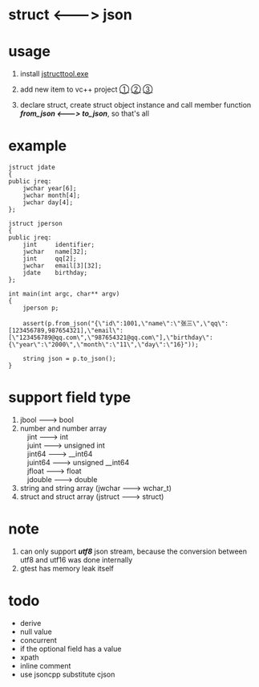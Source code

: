# struct <---> json

# usage

1. install [jstructtool.exe](https://github.com/maoxingda/json_struct/releases)

2. add new item to vc++ project
[①](img/addnewitem.png)
[②](img/item.png)
[③](img/nonstdext.png)

3. declare struct, create struct object instance and call member function ***from_json <---> to_json***, so that's all

# example
```
jstruct jdate
{
public jreq:
    jwchar year[6];
    jwchar month[4];
    jwchar day[4];
};

jstruct jperson
{
public jreq:
    jint     identifier;
    jwchar   name[32];
    jint     qq[2];
    jwchar   email[3][32];
    jdate    birthday;
};

int main(int argc, char** argv)
{
    jperson p;
	
    assert(p.from_json("{\"id\":1001,\"name\":\"张三\",\"qq\":[123456789,987654321],\"email\":[\"123456789@qq.com\",\"987654321@qq.com\"],\"birthday\":{\"year\":\"2000\",\"month\":\"11\",\"day\":\"16}"));
	
    string json = p.to_json();
}
```

# support field type
1. jbool ---> bool
2. number and number array  
&emsp;jint    ---> int  
&emsp;juint   ---> unsigned int  
&emsp;jint64  ---> __int64  
&emsp;juint64 ---> unsigned __int64  
&emsp;jfloat  ---> float  
&emsp;jdouble ---> double  
3. string and string array (jwchar  ---> wchar_t)
4. struct and struct array (jstruct ---> struct)

# note
1. can only support ***utf8*** json stream, because the conversion between utf8 and utf16 was done internally
2. gtest has memory leak itself

# todo
* derive
* null value
* concurrent
* if the optional field has a value
* xpath
* inline comment
* use jsoncpp substitute cjson
